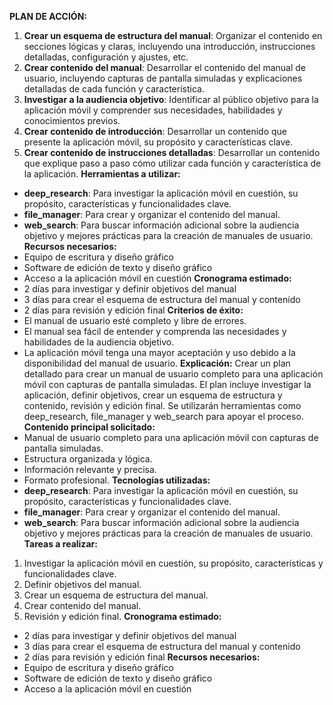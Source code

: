 **PLAN DE ACCIÓN:**
1. **Crear un esquema de estructura del manual**: Organizar el contenido en secciones lógicas y claras, incluyendo una introducción, instrucciones detalladas, configuración y ajustes, etc.
2. **Crear contenido del manual**: Desarrollar el contenido del manual de usuario, incluyendo capturas de pantalla simuladas y explicaciones detalladas de cada función y característica.
3. **Investigar a la audiencia objetivo**: Identificar al público objetivo para la aplicación móvil y comprender sus necesidades, habilidades y conocimientos previos.
4. **Crear contenido de introducción**: Desarrollar un contenido que presente la aplicación móvil, su propósito y características clave.
5. **Crear contenido de instrucciones detalladas**: Desarrollar un contenido que explique paso a paso cómo utilizar cada función y característica de la aplicación.
**Herramientas a utilizar:**
* **deep_research**: Para investigar la aplicación móvil en cuestión, su propósito, características y funcionalidades clave.
* **file_manager**: Para crear y organizar el contenido del manual.
* **web_search**: Para buscar información adicional sobre la audiencia objetivo y mejores prácticas para la creación de manuales de usuario.
**Recursos necesarios:**
* Equipo de escritura y diseño gráfico
* Software de edición de texto y diseño gráfico
* Acceso a la aplicación móvil en cuestión
**Cronograma estimado:**
* 2 días para investigar y definir objetivos del manual
* 3 días para crear el esquema de estructura del manual y contenido
* 2 días para revisión y edición final
**Criterios de éxito:**
* El manual de usuario esté completo y libre de errores.
* El manual sea fácil de entender y comprenda las necesidades y habilidades de la audiencia objetivo.
* La aplicación móvil tenga una mayor aceptación y uso debido a la disponibilidad del manual de usuario.
**Explicación:** Crear un plan detallado para crear un manual de usuario completo para una aplicación móvil con capturas de pantalla simuladas. El plan incluye investigar la aplicación, definir objetivos, crear un esquema de estructura y contenido, revisión y edición final. Se utilizarán herramientas como deep_research, file_manager y web_search para apoyar el proceso.
**Contenido principal solicitado:**
* Manual de usuario completo para una aplicación móvil con capturas de pantalla simuladas.
* Estructura organizada y lógica.
* Información relevante y precisa.
* Formato profesional.
**Tecnologías utilizadas:**
* **deep_research**: Para investigar la aplicación móvil en cuestión, su propósito, características y funcionalidades clave.
* **file_manager**: Para crear y organizar el contenido del manual.
* **web_search**: Para buscar información adicional sobre la audiencia objetivo y mejores prácticas para la creación de manuales de usuario.
**Tareas a realizar:**
1. Investigar la aplicación móvil en cuestión, su propósito, características y funcionalidades clave.
2. Definir objetivos del manual.
3. Crear un esquema de estructura del manual.
4. Crear contenido del manual.
5. Revisión y edición final.
**Cronograma estimado:**
* 2 días para investigar y definir objetivos del manual
* 3 días para crear el esquema de estructura del manual y contenido
* 2 días para revisión y edición final
**Recursos necesarios:**
* Equipo de escritura y diseño gráfico
* Software de edición de texto y diseño gráfico
* Acceso a la aplicación móvil en cuestión